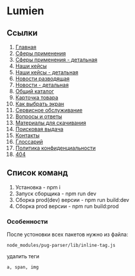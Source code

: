 # Lumien

## Ссылки

1. [Главная](https://oaktre.github.io/lumien/build/)
2. [Сферы применения](https://oaktre.github.io/lumien/build/spheres.html)
3. [Сферы применения - детальная](https://oaktre.github.io/lumien/build/spheres-detail.html)
4. [Наши кейсы](https://oaktre.github.io/lumien/build/cases-page.html)
5. [Наши кейсы - детальная](https://oaktre.github.io/lumien/build/case-detail.html)
6. [Новости разводящая](https://oaktre.github.io/lumien/build/news.html)
7. [Новости - детальная](https://oaktre.github.io/lumien/build/news-detail.html)
8. [Общий каталог](https://oaktre.github.io/lumien/build/common-catalog.html)
9. [Карточка товара](https://oaktre.github.io/lumien/build/product-card.html)
10. [Как выбрать экран](https://oaktre.github.io/lumien/build/how-choose-screen.html)
11. [Сервисное обслуживание](https://oaktre.github.io/lumien/build/service.html)
12. [Вопросы и ответы](https://oaktre.github.io/lumien/build/faq.html)
13. [Материалы для скачивания](https://oaktre.github.io/lumien/build/files.html)
14. [Поисковая выдача](https://oaktre.github.io/lumien/build/search-results.html)
15. [Контакты](https://oaktre.github.io/lumien/build/contacts.html)
16. [Глоссарий](https://oaktre.github.io/lumien/build/glossary.html)
17. [Политика конфиденциальности](https://oaktre.github.io/lumien/build/policy.html)
18. [404](https://oaktre.github.io/lumien/build/404.html)


## Список команд

1. Установка - npm i
2. Запуск сборщика - npm run dev
3. Сборка prod(dev) версии - npm run build:dev
4. Сборка prod версии - npm run build:prod

### Особенности

После устоновки всех пакетов нужно из файла:
```
node_modules/pug-parser/lib/inline-tag.js
```
удалить теги
```
a, span, img
```
